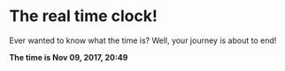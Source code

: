 # The real time clock!

Ever wanted to know what the time is? Well, your journey is about to end!

**The time is Nov 09, 2017, 20:49**